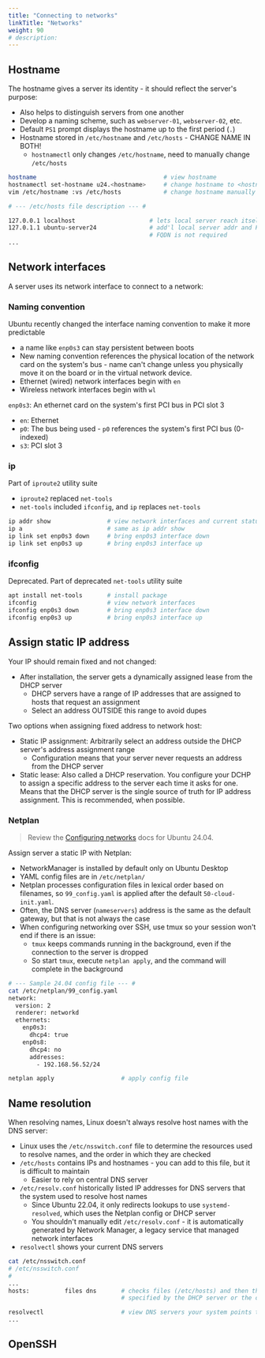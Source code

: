```yaml
---
title: "Connecting to networks"
linkTitle: "Networks"
weight: 90
# description:
---
```


## Hostname

The hostname gives a server its identity - it should reflect the server's purpose:
- Also helps to distinguish servers from one another
- Develop a naming scheme, such as `webserver-01`, `webserver-02`, etc.
- Default `PS1` prompt displays the hostname up to the first period (`.`)
- Hostname stored in `/etc/hostname` and `/etc/hosts` - CHANGE NAME IN BOTH!
  - `hostnamectl` only changes `/etc/hostname`, need to manually change `/etc/hosts`

```bash
hostname                                    # view hostname
hostnamectl set-hostname u24.<hostname>     # change hostname to <hostname> in /etc/hostname
vim /etc/hostname :vs /etc/hosts            # change hostname manually in both files

# --- /etc/hosts file description --- #

127.0.0.1 localhost                     # lets local server reach itself through the network stack
127.0.1.1 ubuntu-server24               # add'l local server addr and FQDN (<servername>.<org-domain-name>)
                                        # FQDN is not required
...
```

## Network interfaces

A server uses its network interface to connect to a network:


### Naming convention

Ubuntu recently changed the interface naming convention to make it more predictable
- a name like `enp0s3` can stay persistent between boots
- New naming convention references the physical location of the network card on the system's bus - name can't change unless you physically move it on the board or in the virtual network device.
- Ethernet (wired) network interfaces begin with `en`
- Wireless network interfaces begin with `wl`

`enp0s3`: An ethernet card on the system's first PCI bus in PCI slot 3
- `en`: Ethernet
- `p0`: The bus being used - `p0` references the system's first PCI bus (0-indexed)
- `s3`: PCI slot 3

### ip

Part of `iproute2` utility suite
- `iproute2` replaced `net-tools`
- `net-tools` included `ifconfig`, and `ip` replaces `net-tools`

```bash
ip addr show                # view network interfaces and current status
ip a                        # same as ip addr show
ip link set enp0s3 down     # bring enp0s3 interface down
ip link set enp0s3 up       # bring enp0s3 interface up
```

### ifconfig

Deprecated. Part of deprecated `net-tools` utility suite

```bash
apt install net-tools       # install package
ifconfig                    # view network interfaces
ifconfig enp0s3 down        # bring enp0s3 interface down
ifconfig enp0s3 up          # bring enp0s3 interface up
```

## Assign static IP address

Your IP should remain fixed and not changed:
- After installation, the server gets a dynamically assigned lease from the DHCP server
  - DHCP servers have a range of IP addresses that are assigned to hosts that request an assignment
  - Select an address OUTSIDE this range to avoid dupes


Two options when assigning fixed address to network host:
- Static IP assignment: Arbitrarily select an address outside the DHCP server's address assignment range
  - Configuration means that your server never requests an address from the DHCP server
- Static lease: Also called a DHCP reservation. You configure your DCHP to assign a specific address to the server each time it asks for one. Means that the DHCP server is the single source of truth for IP address assignment. This is recommended, when possible.


### Netplan

> Review the [Configuring networks](https://ubuntu.com/server/docs/configuring-networks#static-ip-address-assignment) docs for Ubuntu 24.04.

Assign server a static IP with Netplan:
- NetworkManager is installed by default only on Ubuntu Desktop
- YAML config files are in `/etc/netplan/`
- Netplan processes configuration files in lexical order based on filenames, so `99_config.yaml` is applied after the default `50-cloud-init.yaml`.
- Often, the DNS server (`nameservers`) address is the same as the default gateway, but that is not always the case
- When configuring networking over SSH, use tmux so your session won't end if there is an issue:
  - `tmux` keeps commands running in the background, even if the connection to the server is dropped
  - So start `tmux`, execute `netplan apply`, and the command will complete in the background

```bash
# --- Sample 24.04 config file --- #
cat /etc/netplan/99_config.yaml 
network:
  version: 2
  renderer: networkd
  ethernets:
    enp0s3:
      dhcp4: true
    enp0s8:
      dhcp4: no
      addresses:
        - 192.168.56.52/24

netplan apply                   # apply config file
```

## Name resolution

When resolving names, Linux doesn't always resolve host names with the DNS server:
- Linux uses the `/etc/nsswitch.conf` file to determine the resources used to resolve names, and the order in which they are checked
- `/etc/hosts` contains IPs and hostnames - you can add to this file, but it is difficult to maintain
  - Easier to rely on central DNS server
- `/etc/resolv.conf` historically listed IP addresses for DNS servers that the system used to resolve host names
  - Since Ubuntu 22.04, it only redirects lookups to use `systemd-resolved`, which uses the Netplan config or DHCP server
  - You shouldn't manually edit `/etc/resolv.conf` - it is automatically generated by Network Manager, a legacy service that managed network interfaces
- `resolvectl` shows your current DNS servers

```bash
cat /etc/nsswitch.conf 
# /etc/nsswitch.conf
#
...
hosts:          files dns       # checks files (/etc/hosts) and then the DNS server
                                # specified by the DHCP server or the one in /etc/netplan/<file>

resolvectl                      # view DNS servers your system points to
...
```

## OpenSSH

